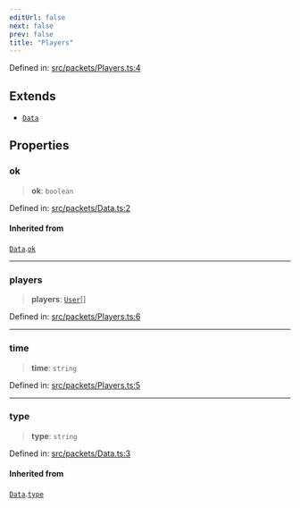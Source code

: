 ```yaml
---
editUrl: false
next: false
prev: false
title: "Players"
---
```


Defined in: [src/packets/Players.ts:4](https://github.com/ReconnectedCC/ReconnectedChat/blob/11808a4ccf9a9a1ccda66cd61ef3e2ee6db98c33/src/packets/Players.ts#L4)

## Extends

- [`Data`](/reconnectedchat/interfaces/data/)

## Properties

### ok

> **ok**: `boolean`

Defined in: [src/packets/Data.ts:2](https://github.com/ReconnectedCC/ReconnectedChat/blob/11808a4ccf9a9a1ccda66cd61ef3e2ee6db98c33/src/packets/Data.ts#L2)

#### Inherited from

[`Data`](/reconnectedchat/interfaces/data/).[`ok`](/reconnectedchat/interfaces/data/#ok)

***

### players

> **players**: [`User`](/reconnectedchat/interfaces/user/)[]

Defined in: [src/packets/Players.ts:6](https://github.com/ReconnectedCC/ReconnectedChat/blob/11808a4ccf9a9a1ccda66cd61ef3e2ee6db98c33/src/packets/Players.ts#L6)

***

### time

> **time**: `string`

Defined in: [src/packets/Players.ts:5](https://github.com/ReconnectedCC/ReconnectedChat/blob/11808a4ccf9a9a1ccda66cd61ef3e2ee6db98c33/src/packets/Players.ts#L5)

***

### type

> **type**: `string`

Defined in: [src/packets/Data.ts:3](https://github.com/ReconnectedCC/ReconnectedChat/blob/11808a4ccf9a9a1ccda66cd61ef3e2ee6db98c33/src/packets/Data.ts#L3)

#### Inherited from

[`Data`](/reconnectedchat/interfaces/data/).[`type`](/reconnectedchat/interfaces/data/#type)
